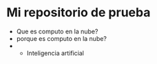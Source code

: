 # Mi repositorio de prueba 

- Que es computo en la nube?
- porque es computo en la nube?
- - Inteligencia artificial
